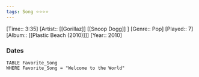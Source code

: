 ```yaml
---
tags: Song ⭐⭐⭐⭐ 
---
```

[Time:: 3:35]
[Artist:: [[Gorillaz]] [[Snoop Dogg]] ]
[Genre:: Pop]
[Played:: 7]
[Album:: [[Plastic Beach (2010)]]]
[Year:: 2010]
### Dates
````dataview
TABLE Favorite_Song
WHERE Favorite_Song = "Welcome to the World"
````